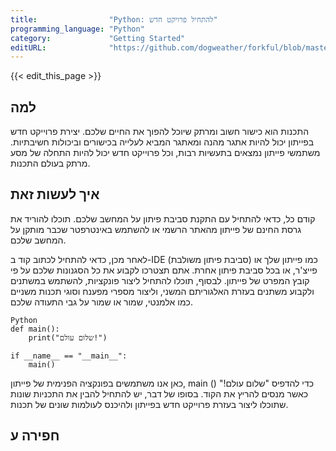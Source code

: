 ```yaml
---
title:                "Python: להתחיל פרויקט חדש"
programming_language: "Python"
category:             "Getting Started"
editURL:              "https://github.com/dogweather/forkful/blob/master/content/he/python/starting-a-new-project.md"
---
```


{{< edit_this_page >}}

## למה

התכנות הוא כישור חשוב ומרתק שיוכל להפוך את החיים שלכם. יצירת פרוייקט חדש בפייתון יכול להיות אתגר מהנה ומאתגר המביא לעלייה בכישורים וביכולות חשיבתיות. משתמשי פייתון נמצאים בתעשיות רבות, וכל פרוייקט חדש יכול להיות התחלה של מסע מרתק בעולם התכנות.

## איך לעשות זאת

קודם כל, כדאי להתחיל עם התקנת סביבת פיתון על המחשב שלכם. תוכלו להוריד את גרסת החינם של פייתון מהאתר הרשמי או להשתמש באינטרפטר שכבר מותקן על המחשב שלכם.

לאחר מכן, כדאי להתחיל לכתוב קוד ב-IDE (סביבת פיתון משולבת) כמו פייתון שלך או פייצ'ר, או בכל סביבת פיתון אחרת. אתם תצטרכו לקבוע את כל הסגנונות שלכם על פי קובץ המפרט של פייתון. לבסוף, תוכלו להתחיל ליצור פונקציות, להשתמש במשתנים ולקבוע משתנים בעזרת האלגוריתם המשני, וליצור מספרי מפענח וסוגי תכנות משניים כמו אלמנטי, שמור או שמור על גבי התעודה שלכם.

```
Python
def main():
    print("שלום עולם!")
    
if __name__ == "__main__":
    main()
```

כאן אנו משתמשים בפונקציה הפנימית של פייתון, main () כדי להדפיס "שלום עולם!" כאשר מנסים להריץ את הקוד. בסופו של דבר, יש להתחיל להבין את התכניות שונות שתוכלו ליצור בעזרת פרוייקט חדש בפייתון ולהיכנס לעולמות שונים של תכנות.

## חפירה ע